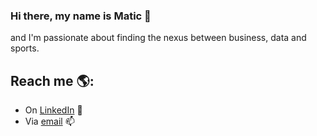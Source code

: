 ### Hi there, my name is Matic 👋

and I'm passionate about finding the nexus between business, data and sports.

## Reach me 🌎: 
- On <a href="https://www.linkedin.com/in/https://www.linkedin.com/in/morimatic/">LinkedIn</a> 💼
- Via [email](matic.mori@gmail.com) 📫

<!--
**maticmori/maticmori** is a ✨ _special_ ✨ repository because its `README.md` (this file) appears on your GitHub profile.

Here are some ideas to get you started:

- 🔭 I’m currently working on ...
- 🌱 I’m currently learning ...
- 👯 I’m looking to collaborate on ...
- 🤔 I’m looking for help with ...
- 💬 Ask me about ...
- 📫 How to reach me: ...
- 😄 Pronouns: ...
- ⚡ Fun fact: ...
-->
